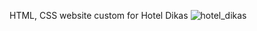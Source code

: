 HTML, CSS website custom for Hotel Dikas
![hotel_dikas](https://user-images.githubusercontent.com/115580585/208535149-a5e9ea8f-8bdf-40b8-beb0-bf585ff6ad00.gif)

